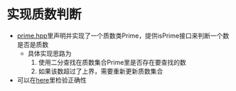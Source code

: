# 实现质数判断
* [prime.hpp](./prime.hpp)里声明并实现了一个质数类Prime，提供isPrime接口来判断一个数是否是质数
  * 具体实现思路为
    1. 使用二分查找在质数集合Prime里是否存在要查找的数
    2. 如果该数超过了上界，需要重新更新质数集合
 * 可以在[here](https://zh.numberempire.com/)里检验正确性
